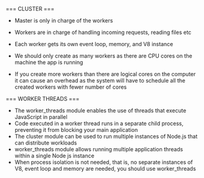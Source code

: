 === CLUSTER ===

- Master is only in charge of the workers

- Workers are in charge of handling
incoming requests, reading files etc

- Each worker gets its own event loop,
memory, and V8 instance

- We should only create as many workers as there are CPU cores on the machine the app is running

- If you create more workers than there are logical cores on the computer it can cause an overhead as the system will have to schedule all the created workers with fewer number of cores



=== WORKER THREADS ===

- The worker_threads module enables the use of threads that execute JavaScript in parallel
- Code executed in a worker thread runs in a separate child process, preventing it
from blocking your main application
- The cluster module can be used to run multiple instances of Node.js that can
distribute workloads
- worker_threads module allows running multiple application threads within a single
Node js instance
- When process isolation is not needed, that is, no separate instances of V8, event
loop and memory are needed, you should use worker_threads